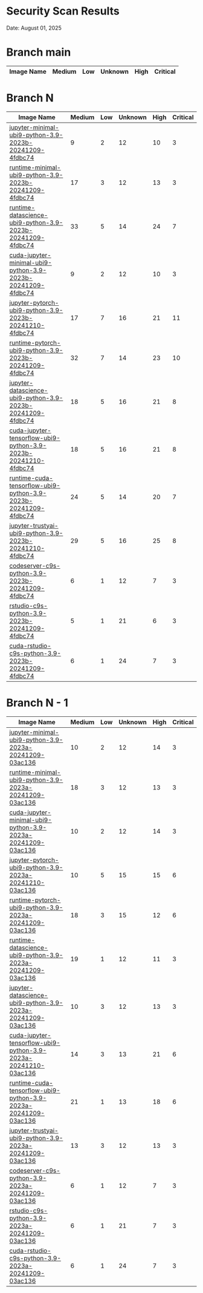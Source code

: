 # Security Scan Results

Date: August 01, 2025

# Branch main

| Image Name | Medium | Low | Unknown | High | Critical |
|------------|-------|-----|---------|------|------|


# Branch N

| Image Name | Medium | Low | Unknown | High | Critical |
|------------|-------|-----|---------|------|------|
| [jupyter-minimal-ubi9-python-3.9-2023b-20241209-4fdbc74](https://quay.io/repository/opendatahub/workbench-images/manifest/sha256:2cffde1f454c2b255f67b87a78a9adde40523381a741dcfb76b20fe608c23768?tab=vulnerabilities) | 9 | 2 | 12 | 10 | 3 |
| [runtime-minimal-ubi9-python-3.9-2023b-20241209-4fdbc74](https://quay.io/repository/opendatahub/workbench-images/manifest/sha256:10a7ba393b18923f0647b84365acc31a03a418aa67d212533dd817c3c3cdd133?tab=vulnerabilities) | 17 | 3 | 12 | 13 | 3 |
| [runtime-datascience-ubi9-python-3.9-2023b-20241209-4fdbc74](https://quay.io/repository/opendatahub/workbench-images/manifest/sha256:5ffdaf1599961abb1f49d5649e912e80f24477d339cf36d99be17af5da978c40?tab=vulnerabilities) | 33 | 5 | 14 | 24 | 7 |
| [cuda-jupyter-minimal-ubi9-python-3.9-2023b-20241209-4fdbc74](https://quay.io/repository/opendatahub/workbench-images/manifest/sha256:f794a8862aec4d550ef759921fb86cce4ad4de01a7e4e81b2a6b4622c995822c?tab=vulnerabilities) | 9 | 2 | 12 | 10 | 3 |
| [jupyter-pytorch-ubi9-python-3.9-2023b-20241210-4fdbc74](https://quay.io/repository/opendatahub/workbench-images/manifest/sha256:8f10ef40e06d4758ac6e343b78d901096ba731fe5b82fa92df08eb4b54c22a3b?tab=vulnerabilities) | 17 | 7 | 16 | 21 | 11 |
| [runtime-pytorch-ubi9-python-3.9-2023b-20241209-4fdbc74](https://quay.io/repository/opendatahub/workbench-images/manifest/sha256:4e090cb2de69191b47666079712346bbe0f44f38ad670703ae04f0e292b0f6ec?tab=vulnerabilities) | 32 | 7 | 14 | 23 | 10 |
| [jupyter-datascience-ubi9-python-3.9-2023b-20241209-4fdbc74](https://quay.io/repository/opendatahub/workbench-images/manifest/sha256:1899768a557372c6440d927dfd9da6ea61c429694367f8a96be1fff0a48bdd75?tab=vulnerabilities) | 18 | 5 | 16 | 21 | 8 |
| [cuda-jupyter-tensorflow-ubi9-python-3.9-2023b-20241210-4fdbc74](https://quay.io/repository/opendatahub/workbench-images/manifest/sha256:5cce74ce19b68313187b1f7c5f3e670e85b27ad12841f8ec6e43fe1042288289?tab=vulnerabilities) | 18 | 5 | 16 | 21 | 8 |
| [runtime-cuda-tensorflow-ubi9-python-3.9-2023b-20241209-4fdbc74](https://quay.io/repository/opendatahub/workbench-images/manifest/sha256:2f2077be8eec4bbb24b131db1f022e62ffb03deefaaf429d697f177c91b363ec?tab=vulnerabilities) | 24 | 5 | 14 | 20 | 7 |
| [jupyter-trustyai-ubi9-python-3.9-2023b-20241210-4fdbc74](https://quay.io/repository/opendatahub/workbench-images/manifest/sha256:5a64ceb4f4ccca5ffe44d7ac85733fd0bd62cc9a3e40729bacf06243bd456415?tab=vulnerabilities) | 29 | 5 | 16 | 25 | 8 |
| [codeserver-c9s-python-3.9-2023b-20241209-4fdbc74](https://quay.io/repository/opendatahub/workbench-images/manifest/sha256:7595f931689c5adcb9d901310a5a133261402444057640eefe2b78df6f890927?tab=vulnerabilities) | 6 | 1 | 12 | 7 | 3 |
| [rstudio-c9s-python-3.9-2023b-20241209-4fdbc74](https://quay.io/repository/opendatahub/workbench-images/manifest/sha256:5be3866ea891d2e0744618f81081b439c7c3375a3cf047a169517d0f9e235f68?tab=vulnerabilities) | 5 | 1 | 21 | 6 | 3 |
| [cuda-rstudio-c9s-python-3.9-2023b-20241209-4fdbc74](https://quay.io/repository/opendatahub/workbench-images/manifest/sha256:521c2de63382b26ba2895ec2813dc552c9c12972c6ea5b713f1e9cadd7e4b25e?tab=vulnerabilities) | 6 | 1 | 24 | 7 | 3 |


# Branch N - 1

| Image Name | Medium | Low | Unknown | High | Critical |
|------------|-------|-----|---------|------|------|
| [jupyter-minimal-ubi9-python-3.9-2023a-20241209-03ac136](https://quay.io/repository/opendatahub/workbench-images/manifest/sha256:611af44e17d0c4c2eb848b9f3aadb970ee6c5d2bf22f58d4809fbc47667127d5?tab=vulnerabilities) | 10 | 2 | 12 | 14 | 3 |
| [runtime-minimal-ubi9-python-3.9-2023a-20241209-03ac136](https://quay.io/repository/opendatahub/workbench-images/manifest/sha256:16182a1e9bc8a2a2e59208a97f325593ebe5a00aaf9238d49dbb7af443e22944?tab=vulnerabilities) | 18 | 3 | 12 | 13 | 3 |
| [cuda-jupyter-minimal-ubi9-python-3.9-2023a-20241209-03ac136](https://quay.io/repository/opendatahub/workbench-images/manifest/sha256:28a3dc987236225b7e0bde8ad706b7e10cd0520e2a7f314207a4e1ab37c7b57c?tab=vulnerabilities) | 10 | 2 | 12 | 14 | 3 |
| [jupyter-pytorch-ubi9-python-3.9-2023a-20241210-03ac136](https://quay.io/repository/opendatahub/workbench-images/manifest/sha256:256251cc974fff9ba33e5c0570ee3fc1162901777264a5dc7a5906f7081d15b3?tab=vulnerabilities) | 10 | 5 | 15 | 15 | 6 |
| [runtime-pytorch-ubi9-python-3.9-2023a-20241209-03ac136](https://quay.io/repository/opendatahub/workbench-images/manifest/sha256:22bd62df03290860941e19b8f9581c5dba636544103f5420d3fe41afadef7137?tab=vulnerabilities) | 18 | 3 | 15 | 12 | 6 |
| [runtime-datascience-ubi9-python-3.9-2023a-20241209-03ac136](https://quay.io/repository/opendatahub/workbench-images/manifest/sha256:02eb64dd0dae0114c590dee4706a9e140c07cfff33754db36f7408b60a8832f6?tab=vulnerabilities) | 19 | 1 | 12 | 11 | 3 |
| [jupyter-datascience-ubi9-python-3.9-2023a-20241209-03ac136](https://quay.io/repository/opendatahub/workbench-images/manifest/sha256:2ca245f707591766c019a0df9d0520acf4f6c2aae7aec9abe181b27a0e0ac968?tab=vulnerabilities) | 10 | 3 | 12 | 13 | 3 |
| [cuda-jupyter-tensorflow-ubi9-python-3.9-2023a-20241210-03ac136](https://quay.io/repository/opendatahub/workbench-images/manifest/sha256:2bdac9fb7f24c67ee831b3548bfd02969796e06df7243230cb1697d93990d455?tab=vulnerabilities) | 14 | 3 | 13 | 21 | 6 |
| [runtime-cuda-tensorflow-ubi9-python-3.9-2023a-20241209-03ac136](https://quay.io/repository/opendatahub/workbench-images/manifest/sha256:f257fc7c928d3c3cf9ebca5fc4b427da126a0c57374ef0f165b5098a235a0397?tab=vulnerabilities) | 21 | 1 | 13 | 18 | 6 |
| [jupyter-trustyai-ubi9-python-3.9-2023a-20241209-03ac136](https://quay.io/repository/opendatahub/workbench-images/manifest/sha256:e89531a1cc45a6a7084515dba9848d93a6d4db776c8e9849e1b9bfc391ba72e0?tab=vulnerabilities) | 13 | 3 | 12 | 13 | 3 |
| [codeserver-c9s-python-3.9-2023a-20241209-03ac136](https://quay.io/repository/opendatahub/workbench-images/manifest/sha256:92d8cfd69d245f42abb08d152e47702d64ad0e282f0675010675683f98ba47ae?tab=vulnerabilities) | 6 | 1 | 12 | 7 | 3 |
| [rstudio-c9s-python-3.9-2023a-20241209-03ac136](https://quay.io/repository/opendatahub/workbench-images/manifest/sha256:13f529337cb328c0e6b2506122068bd3d36c2b05a47a35befcbf98809251335c?tab=vulnerabilities) | 6 | 1 | 21 | 7 | 3 |
| [cuda-rstudio-c9s-python-3.9-2023a-20241209-03ac136](https://quay.io/repository/opendatahub/workbench-images/manifest/sha256:7091a97e0c15f89b203225c92cdae9fb1ba4518319c2d10855fe8aa8caceff85?tab=vulnerabilities) | 6 | 1 | 24 | 7 | 3 |

